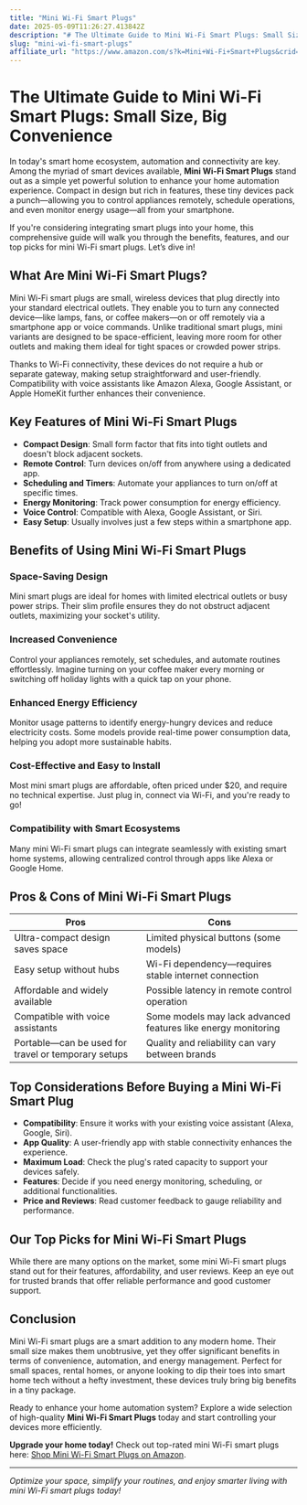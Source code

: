 ```yaml
---
title: "Mini Wi-Fi Smart Plugs"
date: 2025-05-09T11:26:27.413842Z
description: "# The Ultimate Guide to Mini Wi-Fi Smart Plugs: Small Size, Big Convenience..."
slug: "mini-wi-fi-smart-plugs"
affiliate_url: "https://www.amazon.com/s?k=Mini+Wi-Fi+Smart+Plugs&crid=3HURCG8Q23QAG&sprefix=mini+wi-fi+smart+plugs%2Caps%2C603&linkCode=ll2&tag=alrimweb-20&linkId=d89314db6e37e6cf28b38a7877b5422d&language=en_US&ref_=as_li_ss_tl"
---
```

# The Ultimate Guide to Mini Wi-Fi Smart Plugs: Small Size, Big Convenience

In today's smart home ecosystem, automation and connectivity are key. Among the myriad of smart devices available, **Mini Wi-Fi Smart Plugs** stand out as a simple yet powerful solution to enhance your home automation experience. Compact in design but rich in features, these tiny devices pack a punch—allowing you to control appliances remotely, schedule operations, and even monitor energy usage—all from your smartphone.

If you're considering integrating smart plugs into your home, this comprehensive guide will walk you through the benefits, features, and our top picks for mini Wi-Fi smart plugs. Let’s dive in!

## What Are Mini Wi-Fi Smart Plugs?

Mini Wi-Fi smart plugs are small, wireless devices that plug directly into your standard electrical outlets. They enable you to turn any connected device—like lamps, fans, or coffee makers—on or off remotely via a smartphone app or voice commands. Unlike traditional smart plugs, mini variants are designed to be space-efficient, leaving more room for other outlets and making them ideal for tight spaces or crowded power strips.

Thanks to Wi-Fi connectivity, these devices do not require a hub or separate gateway, making setup straightforward and user-friendly. Compatibility with voice assistants like Amazon Alexa, Google Assistant, or Apple HomeKit further enhances their convenience.

## Key Features of Mini Wi-Fi Smart Plugs

- **Compact Design**: Small form factor that fits into tight outlets and doesn't block adjacent sockets.
- **Remote Control**: Turn devices on/off from anywhere using a dedicated app.
- **Scheduling and Timers**: Automate your appliances to turn on/off at specific times.
- **Energy Monitoring**: Track power consumption for energy efficiency.
- **Voice Control**: Compatible with Alexa, Google Assistant, or Siri.
- **Easy Setup**: Usually involves just a few steps within a smartphone app.

## Benefits of Using Mini Wi-Fi Smart Plugs

### Space-Saving Design
Mini smart plugs are ideal for homes with limited electrical outlets or busy power strips. Their slim profile ensures they do not obstruct adjacent outlets, maximizing your socket's utility.

### Increased Convenience
Control your appliances remotely, set schedules, and automate routines effortlessly. Imagine turning on your coffee maker every morning or switching off holiday lights with a quick tap on your phone.

### Enhanced Energy Efficiency
Monitor usage patterns to identify energy-hungry devices and reduce electricity costs. Some models provide real-time power consumption data, helping you adopt more sustainable habits.

### Cost-Effective and Easy to Install
Most mini smart plugs are affordable, often priced under $20, and require no technical expertise. Just plug in, connect via Wi-Fi, and you're ready to go!

### Compatibility with Smart Ecosystems
Many mini Wi-Fi smart plugs can integrate seamlessly with existing smart home systems, allowing centralized control through apps like Alexa or Google Home.

## Pros & Cons of Mini Wi-Fi Smart Plugs

| **Pros** | **Cons** |
| --- | --- |
| Ultra-compact design saves space | Limited physical buttons (some models) |
| Easy setup without hubs | Wi-Fi dependency—requires stable internet connection |
| Affordable and widely available | Possible latency in remote control operation |
| Compatible with voice assistants | Some models may lack advanced features like energy monitoring |
| Portable—can be used for travel or temporary setups | Quality and reliability can vary between brands |

## Top Considerations Before Buying a Mini Wi-Fi Smart Plug

- **Compatibility**: Ensure it works with your existing voice assistant (Alexa, Google, Siri).
- **App Quality**: A user-friendly app with stable connectivity enhances the experience.
- **Maximum Load**: Check the plug's rated capacity to support your devices safely.
- **Features**: Decide if you need energy monitoring, scheduling, or additional functionalities.
- **Price and Reviews**: Read customer feedback to gauge reliability and performance.

## Our Top Picks for Mini Wi-Fi Smart Plugs

While there are many options on the market, some mini Wi-Fi smart plugs stand out for their features, affordability, and user reviews. Keep an eye out for trusted brands that offer reliable performance and good customer support.

## Conclusion

Mini Wi-Fi smart plugs are a smart addition to any modern home. Their small size makes them unobtrusive, yet they offer significant benefits in terms of convenience, automation, and energy management. Perfect for small spaces, rental homes, or anyone looking to dip their toes into smart home tech without a hefty investment, these devices truly bring big benefits in a tiny package.

Ready to enhance your home automation system? Explore a wide selection of high-quality **Mini Wi-Fi Smart Plugs** today and start controlling your devices more efficiently.

**Upgrade your home today!** Check out top-rated mini Wi-Fi smart plugs here: [Shop Mini Wi-Fi Smart Plugs on Amazon](https://www.amazon.com/s?k=Mini+Wi-Fi+Smart+Plugs&crid=3HURCG8Q23QAG&sprefix=mini+wi-fi+smart+plugs%2Caps%2C603&linkCode=ll2&tag=alrimweb-20&linkId=d89314db6e37e6cf28b38a7877b5422d&language=en_US&ref_=as_li_ss_tl).

---

*Optimize your space, simplify your routines, and enjoy smarter living with mini Wi-Fi smart plugs today!*